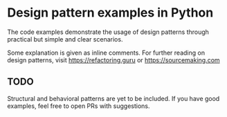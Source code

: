 # Design pattern examples in Python

The code examples demonstrate the usage of design patterns through practical but simple and clear scenarios.

Some explanation is given as inline comments. For further reading on design patterns, visit https://refactoring.guru or https://sourcemaking.com

## TODO

Structural and behavioral patterns are yet to be included. If you have good examples, feel free to open PRs with suggestions.
